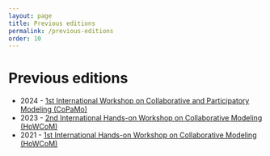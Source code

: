 ```yaml
---
layout: page
title: Previous editions
permalink: /previous-editions
order: 10
---
```


# Previous editions

- 2024 - [1st International Workshop on Collaborative and Participatory Modeling (CoPaMo)](/previous_editions/2024)
- 2023 - [2nd International Hands-on Workshop on Collaborative Modeling (HoWCoM)](https://howcom2023.github.io/)
- 2021 - [1st International Hands-on Workshop on Collaborative Modeling (HoWCoM)](https://howcom2021.github.io/)
